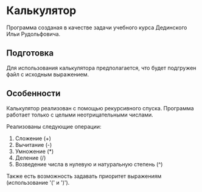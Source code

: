 # Калькулятор
Программа созданая в качестве задачи учебного курса Дединского Ильи Рудольфовича.

## Подготовка
Для использования калькулятора предполагается, что будет подгружен файл с исходным выражением.

## Особенности
Калькулятор реализован с помощью рекурсивного спуска. 
Программа работает только с целыми неотрицательными числами.

Реализованы следующие операции:
1. Сложение  (+)
2. Вычитание (-)
3. Умножение (*)
4. Деление   (/)
5. Возведение числа в нулевую и натуральную степень (^)

Также есть возможность задавать приоритет выражениям (использование '(' и ')').